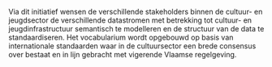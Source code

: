 Via dit initiatief wensen de verschillende stakeholders binnen de cultuur- en jeugdsector de verschillende datastromen met betrekking tot cultuur- en jeugdinfrastructuur semantisch te modelleren en de structuur van de data te standaardiseren. Het vocabularium wordt opgebouwd op basis van internationale standaarden waar in de cultuursector een brede consensus over bestaat en in lijn gebracht met vigerende Vlaamse regelgeving.